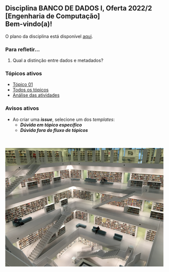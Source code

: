 ## Disciplina **BANCO DE DADOS I**, Oferta 2022/2<br>[Engenharia de Computação]<br>Bem-vindo(a)!<br> 

O plano da disciplina está disponível [aqui](./media/bd-2022-2-bec-plano.pdf).<br>

### Para refletir...

1. Qual a distinção entre dados e metadados?

### Tópicos ativos

- [Tópico 01](./topicos/topico-01.md)
- [Todos os tópicos](topicos/topicos.md)
- [Análise das atividades]()

### Avisos ativos

- Ao criar uma _**issue**_, selecione um dos *templates*:
  - _**Dúvida em tópico específico**_
  - _**Dúvida fora do fluxo de tópicos**_

<br>
<br>
<img src="./media/tobias-fischer-PkbZahEG2Ng-unsplash.jpg" width="500">
